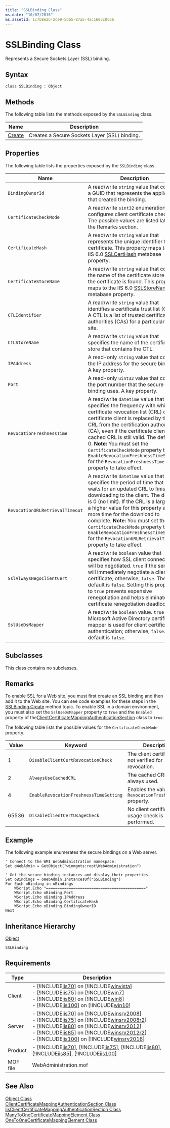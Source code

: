 ```yaml
---
title: "SSLBinding Class"
ms.date: "10/07/2016"
ms.assetid: 1c7b8e2b-2ce9-5bb5-87a5-4ac1603c0c66
---
```

# SSLBinding Class

Represents a Secure Sockets Layer (SSL) binding.  
  
## Syntax  
  
```vbs  
class SSLBinding : Object  
```  
  
## Methods  

 The following table lists the methods exposed by the `SSLBinding` class.  
  
|Name|Description|  
|----------|-----------------|  
|[Create](../wmi-provider/sslbinding-create-method.md)|Creates a Secure Sockets Layer (SSL) binding.|  
  
## Properties  

 The following table lists the properties exposed by the `SSLBinding` class.  
  
|Name|Description|  
|----------|-----------------|  
|`BindingOwnerId`|A read/write `string` value that contains a GUID that represents the application that created the binding.|  
|`CertificateCheckMode`|A read/write `sint32` enumeration that configures client certificate checking. The possible values are listed later in the Remarks section.|  
|`CertificateHash`|A read/write `string` value that represents the unique identifier for the certificate. This property maps to the IIS 6.0 [SSLCertHash](https://msdn.microsoft.com/c970c1e3-e29d-4d75-8aa2-cf22027cdd6c) metabase property.|  
|`CertificateStoreName`|A read/write `string` value that contains the name of the certificate store where the certificate is found. This property maps to the IIS 6.0 [SSLStoreName](https://msdn.microsoft.com/8b79e987-082d-451c-bce1-bcdc24ed056f) metabase property.|  
|`CTLIdentifier`|A read/write `string` value that identifies a certificate trust list (CTL). A CTL is a list of trusted certification authorities (CAs) for a particular Web site.|  
|`CTLStoreName`|A read/write `string` value that specifies the name of the certificate store that contains the CTL.|  
|`IPAddress`|A read-only `string` value that contains the IP address for the secure binding. A key property.|  
|`Port`|A read-only `uint32` value that contains the port number that the secure binding uses. A key property.|  
|`RevocationFreshnessTime`|A read/write `datetime` value that specifies the frequency with which the certificate revocation list (CRL) on the certificate client is replaced by the CRL from the certification authority (CA), even if the certificate client's cached CRL is still valid. The default is 0. **Note:**  You must set the `CertificateCheckMode` property to `EnableRevocationFreshnessTimeSetting` for the `RevocationFreshnessTime` property to take effect.|  
|`RevocationURLRetrievalTimeout`|A read/write `datetime` value that specifies the period of time that IIS waits for an updated CRL to finishing downloading to the client. The default is 0 (no limit). If the CRL is a large file, a higher value for this property allows more time for the download to complete. **Note:**  You must set the `CertificateCheckMode` property to `EnableRevocationFreshnessTimeSetting` for the `RevocationURLRetrievalTimeout` property to take effect.|  
|`SslAlwaysNegoClientCert`|A read/write `boolean` value that specifies how SSL client connections will be negotiated. `true` if the server will immediately negotiate a client certificate; otherwise, `false`. The default is `false`. Setting this property to `true` prevents expensive renegotiation and helps eliminate client certificate renegotiation deadlocks.|  
|`SslUseDsMapper`|A read/write `boolean` value. `true` if the Microsoft Active Directory certificate mapper is used for client certificate authentication; otherwise, `false`. The default is `false`.|  
  
## Subclasses  

 This class contains no subclasses.  
  
## Remarks  

 To enable SSL for a Web site, you must first create an SSL binding and then add it to the Web site. You can see code examples for these steps in the [SSLBinding.Create](../wmi-provider/sslbinding-create-method.md) method topic. To enable SSL in a domain environment, you must also set the `SslUseDsMapper` property to `true` and the `Enabled` property of the[ClientCertificateMappingAuthenticationSection](../wmi-provider/clientcertificatemappingauthenticationsection-class.md) class to `true`.  
  
 The following table lists the possible values for the `CertificateCheckMode` property.  
  
|Value|Keyword|Description|  
|-----------|-------------|-----------------|  
|1|`DisableClientCertRevocationCheck`|The client certificate is not verified for revocation.|  
|2|`AlwaysUseCachedCRL`|The cached CRL is always used.|  
|4|`EnableRevocationFreshnessTimeSetting`|Enables the value in the `RevocationFreshnessTime` property.|  
|65536|`DisableClientCertUsageCheck`|No client certificate usage check is performed.|  
  
## Example  

 The following example enumerates the secure bindings on a Web server.  
  
```  
' Connect to the WMI WebAdministration namespace.  
Set oWebAdmin = GetObject("winmgmts:root\WebAdministration")  
  
' Get the secure binding instances and display their properties.  
Set oBindings = oWebAdmin.InstancesOf("SSLBinding")  
For Each oBinding in oBindings  
    WScript.Echo "============================================"  
    WScript.Echo oBinding.Port  
    WScript.Echo oBinding.IPAddress  
    WScript.Echo oBinding.CertificateHash  
    WScript.Echo oBinding.BindingOwnerID  
Next  
```  
  
## Inheritance Hierarchy  

 [Object](../wmi-provider/object-class.md)  
  
 `SSLBinding`  
  
## Requirements  
  
|Type|Description|  
|----------|-----------------|  
|Client|-   [!INCLUDE[iis70](../wmi-provider/includes/iis70-md.md)] on [!INCLUDE[winvista](../wmi-provider/includes/winvista-md.md)]<br />-   [!INCLUDE[iis75](../wmi-provider/includes/iis75-md.md)] on [!INCLUDE[win7](../wmi-provider/includes/win7-md.md)]<br />-   [!INCLUDE[iis80](../wmi-provider/includes/iis80-md.md)] on [!INCLUDE[win8](../wmi-provider/includes/win8-md.md)]<br />-   [!INCLUDE[iis100](../wmi-provider/includes/iis100-md.md)] on [!INCLUDE[win10](../wmi-provider/includes/win10-md.md)]|  
|Server|-   [!INCLUDE[iis70](../wmi-provider/includes/iis70-md.md)] on [!INCLUDE[winsrv2008](../wmi-provider/includes/winsrv2008-md.md)]<br />-   [!INCLUDE[iis75](../wmi-provider/includes/iis75-md.md)] on [!INCLUDE[winsrv2008r2](../wmi-provider/includes/winsrv2008r2-md.md)]<br />-   [!INCLUDE[iis80](../wmi-provider/includes/iis80-md.md)] on [!INCLUDE[winsrv2012](../wmi-provider/includes/winsrv2012-md.md)]<br />-   [!INCLUDE[iis85](../wmi-provider/includes/iis85-md.md)] on [!INCLUDE[winsrv2012r2](../wmi-provider/includes/winsrv2012r2-md.md)]<br />-   [!INCLUDE[iis100](../wmi-provider/includes/iis100-md.md)] on [!INCLUDE[winsrv2016](../wmi-provider/includes/winsrv2016-md.md)]|  
|Product|-   [!INCLUDE[iis70](../wmi-provider/includes/iis70-md.md)], [!INCLUDE[iis75](../wmi-provider/includes/iis75-md.md)], [!INCLUDE[iis80](../wmi-provider/includes/iis80-md.md)], [!INCLUDE[iis85](../wmi-provider/includes/iis85-md.md)], [!INCLUDE[iis100](../wmi-provider/includes/iis100-md.md)]|  
|MOF file|WebAdministration.mof|  
  
## See Also  

 [Object Class](../wmi-provider/object-class.md)   
 [ClientCertificateMappingAuthenticationSection Class](../wmi-provider/clientcertificatemappingauthenticationsection-class.md)   
 [IisClientCertificateMappingAuthenticationSection Class](../wmi-provider/iisclientcertificatemappingauthenticationsection-class.md)   
 [ManyToOneCertificateMappingElement Class](../wmi-provider/manytoonecertificatemappingelement-class.md)   
 [OneToOneCertificateMappingElement Class](../wmi-provider/onetoonecertificatemappingelement-class.md)
